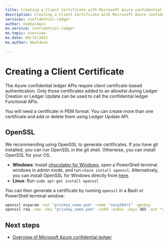 ```yaml
---
title: Creating a Client Certificate with Microsoft Azure confidential ledger
description: Creating a Client Certificate with Microsoft Azure confidential ledger
services: confidential-ledger
author: msmbaldwin
ms.service: confidential-ledger
ms.topic: overview
ms.date: 04/15/2021
ms.author: mbaldwin

---
```

# Creating a Client Certificate

The Azure confidential ledger APIs require client certificate-based authentication. Only those certificates added to an allowlist during Ledger Creation or Ledger Update can be used to call the confidential ledger Functional APIs.

You will need a certificate in PEM format. You can create more than one certificate and add or delete them using Ledger Update API.

## OpenSSL

We recommending using OpenSSL to generate certificates. If you have git installed, you can run OpenSSL in the git shell. Otherwise, you can install OpenSSL for your OS.

- **Windows**: Install [chocolatey for Windows](https://chocolatey.org/install), open a PowerShell terminal windows in admin mode, and run `choco install openssl`. Alternatively, you can install OpenSSL for Windows directly from [here](http://gnuwin32.sourceforge.net/packages/openssl.htm).
- **Linux**: Run `sudo apt-get install openssl`

You can then generate a certificate by running `openssl` in a Bash or PowerShell terminal window:

```bash
openssl ecparam -out "privkey_name.pem" -name "secp384r1" -genkey
openssl req -new -key "privkey_name.pem" -x509 -nodes -days 365 -out "cert.pem" -"sha384" -subj=/CN="ACL Client Cert"
```

## Next steps

- [Overview of Microsoft Azure confidential ledger](overview.md)